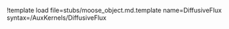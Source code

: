 !template load file=stubs/moose_object.md.template name=DiffusiveFlux syntax=/AuxKernels/DiffusiveFlux